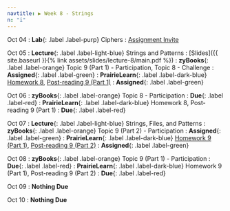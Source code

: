 ```yaml
---
navtitle: ▶ Week 8 - Strings
n: "i"
---
```


Oct 04
: **Lab**{: .label .label-purp} Ciphers 
	: [Assignment Invite](https://classroom.github.com/a/sN_cxOMs)

Oct 05
: **Lecture**{: .label .label-light-blue} Strings and Patterns
    : [Slides]({{ site.baseurl }}{% link assets/slides/lecture-8/main.pdf %})
: **zyBooks**{: .label .label-orange} Topic 9 (Part 1) - Participation, Topic 8 - Challenge
    : **Assigned**{: .label .label-green}
: **PrairieLearn**{: .label .label-dark-blue} [Homework 8](https://www.prairielearn.org/pl/course_instance/128740/assessment/2312040), [Post-reading 9 (Part 1)](#)
    : **Assigned**{: .label .label-green}


Oct 06
: **zyBooks**{: .label .label-orange} Topic 8 - Participation
    : **Due**{: .label .label-red}
: **PrairieLearn**{: .label .label-dark-blue} Homework 8, Post-reading 9 (Part 1)
    : **Due**{: .label .label-red}


Oct 07
: **Lecture**{: .label .label-light-blue} Strings, Files, and Patterns
: **zyBooks**{: .label .label-orange} Topic 9 (Part 2) - Participation
    : **Assigned**{: .label .label-green}
: **PrairieLearn**{: .label .label-dark-blue} [Homework 9 (Part 1)](https://www.prairielearn.org/pl/course_instance/128740/assessment/2312041), [Post-reading 9 (Part 2)](#)
    : **Assigned**{: .label .label-green}

Oct 08
: **zyBooks**{: .label .label-orange} Topic 9 (Part 1) - Participation
    : **Due**{: .label .label-red}
: **PrairieLearn**{: .label .label-dark-blue} Homework 9 (Part 1), Post-reading 9 (Part 2)
    : **Due**{: .label .label-red}

Oct 09
: **Nothing Due**

Oct 10
: **Nothing Due**

